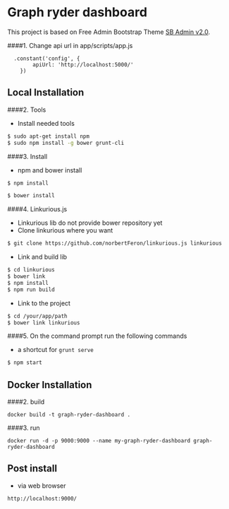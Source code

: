 # Graph ryder dashboard
This project is based on Free Admin Bootstrap Theme [SB Admin v2.0](http://startbootstrap.com/template-overviews/sb-admin-2/).

####1. Change api url in app/scripts/app.js
```
  .constant('config', {
        apiUrl: 'http://localhost:5000/'
    })
```

## Local Installation
####2. Tools
- Install needed tools
```sh
$ sudo apt-get install npm
$ sudo npm install -g bower grunt-cli
```
####3. Install

- npm and bower install
```sh
$ npm install
```

```sh
$ bower install
```

####4. Linkurious.js

- Linkurious lib do not provide bower repository yet
- Clone linkurious where you want
```sh
$ git clone https://github.com/norbertFeron/linkurious.js linkurious
```
- Link and build lib
```sh
$ cd linkurious
$ bower link
$ npm install
$ npm run build
```
- Link to the project
```sh
$ cd /your/app/path
$ bower link linkurious
```

####5. On the command prompt run the following commands

- a shortcut for `grunt serve`
```sh
$ npm start
```

## Docker Installation
####2. build
```
docker build -t graph-ryder-dashboard .
```
####3. run
```
docker run -d -p 9000:9000 --name my-graph-ryder-dashboard graph-ryder-dashboard
```

## Post install
- via web browser 
```
http://localhost:9000/
```
